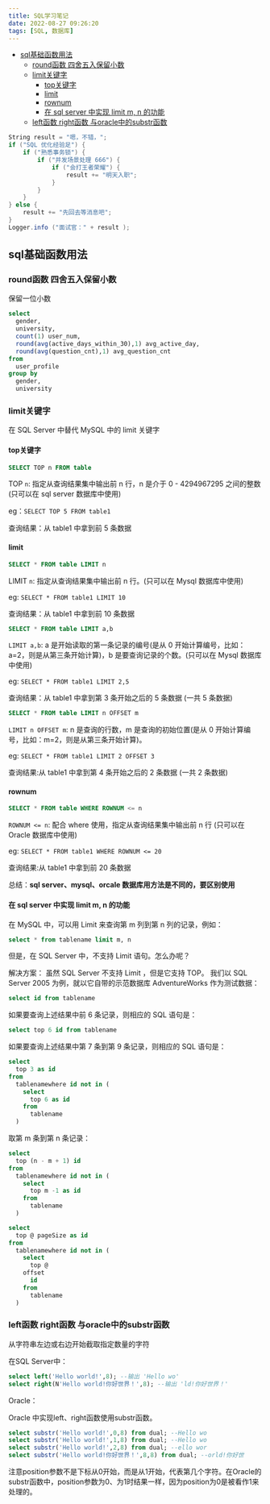 ```yaml
---
title: SQL学习笔记
date: 2022-08-27 09:26:20
tags: [SQL, 数据库]
---
```


* [sql基础函数用法](#sql基础函数用法)
  * [round函数 四舍五入保留小数](#round函数-四舍五入保留小数)
  * [limit关键字](#limit关键字)
    * [top关键字](#top关键字)
    * [limit](#limit)
    * [rownum](#rownum)
    * [在 sql server 中实现 limit m, n 的功能](#在-sql-server-中实现-limit-m-n-的功能)
  * [left函数 right函数 与oracle中的substr函数](#left函数-right函数-与oracle中的substr函数)

<!-- more -->

```C#
String result = "嗯，不错，";
if ("SQL 优化经验足") {
    if ("熟悉事务锁") {
        if ("并发场景处理 666") {
            if ("会打王者荣耀") {
                result += "明天入职";
            }
        }
    }
} else {
    result += "先回去等消息吧";
}
Logger.info ("面试官：" + result );
```

## sql基础函数用法

### round函数 四舍五入保留小数

保留一位小数

```SQL
select
  gender,
  university,
  count(1) user_num,
  round(avg(active_days_within_30),1) avg_active_day,
  round(avg(question_cnt),1) avg_question_cnt
from
  user_profile
group by
  gender,
  university
```

### limit关键字

在 SQL Server 中替代 MySQL 中的 limit 关键字

#### top关键字

```SQL
SELECT TOP n FROM table
```

TOP `n`: 指定从查询结果集中输出前 n 行，n 是介于 0 - 4294967295 之间的整数(只可以在 sql server 数据库中使用)

eg：`SELECT TOP 5 FROM table1`

查询结果：从 table1 中拿到前 5 条数据

#### limit

```SQL
SELECT * FROM table LIMIT n
```

LIMIT `n`: 指定从查询结果集中输出前 n 行。(只可以在 Mysql 数据库中使用)

eg: `SELECT * FROM table1 LIMIT 10`

查询结果：从 table1 中拿到前 10 条数据

```SQL
SELECT * FROM table LIMIT a,b
```

`LIMIT a,b`: a 是开始读取的第一条记录的编号(是从 0 开始计算编号，比如：a=2，则是从第三条开始计算)，b 是要查询记录的个数。(只可以在 Mysql 数据库中使用)

eg: `SELECT * FROM table1 LIMIT 2,5`

查询结果：从 table1 中拿到第 3 条开始之后的 5 条数据 (一共 5 条数据)

```SQL
SELECT * FROM table LIMIT n OFFSET m
```

`LIMIT n OFFSET m`: n 是查询的行数，m 是查询的初始位置(是从 0 开始计算编号，比如：m=2，则是从第三条开始计算)。

eg: `SELECT * FROM table1 LIMIT 2 OFFSET 3`

查询结果:从 table1 中拿到第 4 条开始之后的 2 条数据 (一共 2 条数据)

#### rownum

```SQL
SELECT * FROM table WHERE ROWNUM <= n
```

`ROWNUM <= n`: 配合 where 使用，指定从查询结果集中输出前 n 行 (只可以在 Oracle 数据库中使用)

eg: `SELECT * FROM table1 WHERE ROWNUM <= 20`

查询结果:从 table1 中拿到前 20 条数据

总结：**sql server、mysql、orcale 数据库用方法是不同的，要区别使用**

#### 在 sql server 中实现 limit m, n 的功能

在 MySQL 中，可以用 Limit 来查询第 m 列到第 n 列的记录，例如：

```sql
select * from tablename limit m, n
```

但是，在 SQL Server 中，不支持 Limit 语句。怎么办呢？

解决方案：
虽然 SQL Server 不支持 Limit ，但是它支持 TOP。
我们以 SQL Server 2005 为例，就以它自带的示范数据库 AdventureWorks 作为测试数据：

```sql
select id from tablename
```

如果要查询上述结果中前 6 条记录，则相应的 SQL 语句是：

```sql
select top 6 id from tablename
```

如果要查询上述结果中第 7 条到第 9 条记录，则相应的 SQL 语句是：

```sql
select
  top 3 as id
from
  tablenamewhere id not in (
    select
      top 6 as id
    from
      tablename
  )
```

取第 m 条到第 n 条记录：

```sql
select
  top (n - m + 1) id
from
  tablenamewhere id not in (
    select
      top m -1 as id
    from
      tablename
  )
```

```sql
select
  top @ pageSize as id
from
  tablenamewhere id not in (
    select
      top @
    offset
      id
    from
      tablename
  )
```

### left函数 right函数 与oracle中的substr函数

从字符串左边或右边开始截取指定数量的字符

在SQL Server中：

```sql
select left('Hello world!',8); --输出 'Hello wo'
select right(N'Hello world!你好世界！',8); --输出 'ld!你好世界！'
```

Oracle：

Oracle 中实现left、right函数使用substr函数。

```sql
select substr('Hello world!',0,8) from dual; --Hello wo
select substr('Hello world!',1,8) from dual; --Hello wo
select substr('Hello world!',2,8) from dual; --ello wor
select substr('Hello world!你好世界！',8,8) from dual; --orld!你好世
```

注意position参数不是下标从0开始，而是从1开始，代表第几个字符。在Oracle的substr函数中，position参数为0、为1时结果一样，因为position为0是被看作1来处理的。
